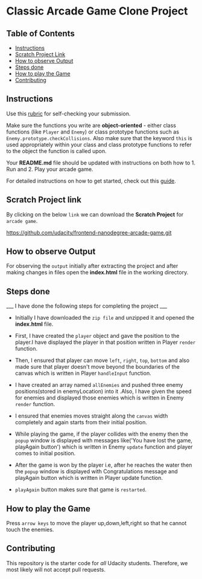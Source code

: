 # Classic Arcade Game Clone Project

## Table of Contents

- [Instructions](#instructions)
- [Scratch Project Link](#Scratch-Project-Link)
- [How to observe Output](#How-to-observe-Output)
- [Steps done](#Steps-done)
- [How to play the Game](#How-to-play-the-Game)
- [Contributing](#contributing)

## Instructions

Use this [rubric](https://review.udacity.com/#!/rubrics/15/view) for self-checking your submission.

Make sure the functions you write are **object-oriented** - either class functions (like `Player` and `Enemy`) or class prototype functions such as `Enemy.prototype.checkCollisions`. Also make sure that the keyword `this` is used appropriately within your class and class prototype functions to refer to the object the function is called upon.

Your **README.md** file should be updated with instructions on both how to 1. Run and 2. Play your arcade game.

For detailed instructions on how to get started, check out this [guide](https://docs.google.com/document/d/1v01aScPjSWCCWQLIpFqvg3-vXLH2e8_SZQKC8jNO0Dc/pub?embedded=true).


##  Scratch Project link

By clicking on the below `link` we can download the **Scratch Project** for `arcade game`.

<https://github.com/udacity/frontend-nanodegree-arcade-game.git>

##  How to observe Output

For observing the `output` initially after extracting the project and after making changes in files open the **index.html** file in the working directory.

##  Steps done

  ___ I have done the following steps for completing the project ___

  * Initially I have downloaded the `zip file` and unzipped it and opened the **index.html** file.

  * First, I have created the `player` object and gave the position to the player.I have displayed the player in that position written in Player `render` function.

  * Then, I ensured that player can move `left`, `right`, `top`, `bottom` and also made sure that player doesn't move beyond the boundaries of the canvas which is written in Player `handleInput` function.

  * I have created an array named `allEnemies` and pushed three enemy positions(stored in enemyLocation) into it .Also, I have given the speed for enemies and displayed those enemies which is written in Enemy `render` function.

  * I ensured that enemies moves straight along the `canvas` width completely and again starts from their initial position.

  * While playing the game, if the player collides with the enemy then the `popup` window is displayed with messages like('You have lost the game, playAgain button') which is written in Enemy `update` function and player comes to initial position.

  * After the game is won by the player i.e, after he reaches the water then the `popup` window is displayed with Congratulations message and playAgain button which is written in Player update function.

  * `playAgain` button makes sure that game is `restarted`.

## How to play the Game

Press `arrow keys` to move the player up,down,left,right so that he cannot touch the enemies.

## Contributing

This repository is the starter code for _all_ Udacity students. Therefore, we most likely will not accept pull requests.
